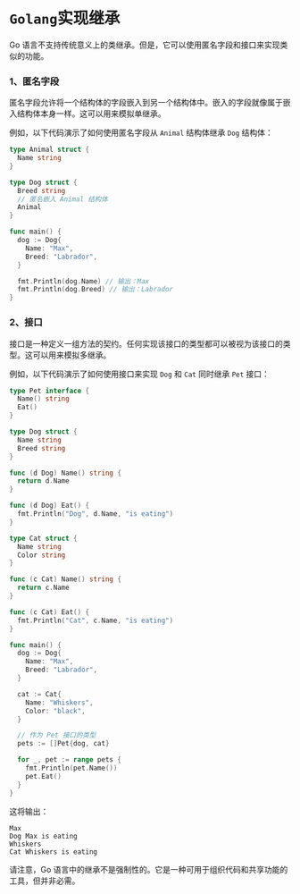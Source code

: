 # `Golang`实现继承

Go 语言不支持传统意义上的类继承。但是，它可以使用匿名字段和接口来实现类似的功能。



### 1、**匿名字段**



匿名字段允许将一个结构体的字段嵌入到另一个结构体中。嵌入的字段就像属于嵌入结构体本身一样。这可以用来模拟单继承。



例如，以下代码演示了如何使用匿名字段从 `Animal` 结构体继承 `Dog` 结构体：



```go
type Animal struct {
  Name string
}

type Dog struct {
  Breed string
  // 匿名嵌入 Animal 结构体
  Animal
}

func main() {
  dog := Dog{
    Name: "Max",
    Breed: "Labrador",
  }

  fmt.Println(dog.Name) // 输出：Max
  fmt.Println(dog.Breed) // 输出：Labrador
}
```



### 2、**接口**



接口是一种定义一组方法的契约。任何实现该接口的类型都可以被视为该接口的类型。这可以用来模拟多继承。



例如，以下代码演示了如何使用接口来实现 `Dog` 和 `Cat` 同时继承 `Pet` 接口：



```go
type Pet interface {
  Name() string
  Eat()
}

type Dog struct {
  Name string
  Breed string
}

func (d Dog) Name() string {
  return d.Name
}

func (d Dog) Eat() {
  fmt.Println("Dog", d.Name, "is eating")
}

type Cat struct {
  Name string
  Color string
}

func (c Cat) Name() string {
  return c.Name
}

func (c Cat) Eat() {
  fmt.Println("Cat", c.Name, "is eating")
}

func main() {
  dog := Dog{
    Name: "Max",
    Breed: "Labrador",
  }

  cat := Cat{
    Name: "Whiskers",
    Color: "black",
  }

  // 作为 Pet 接口的类型
  pets := []Pet{dog, cat}

  for _, pet := range pets {
    fmt.Println(pet.Name())
    pet.Eat()
  }
}
```



这将输出：



```shell
Max
Dog Max is eating
Whiskers
Cat Whiskers is eating
```



请注意，Go 语言中的继承不是强制性的。它是一种可用于组织代码和共享功能的工具，但并非必需。